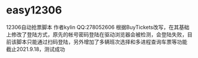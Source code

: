 # easy12306
12306自动抢票脚本
作者kylin
QQ:278052606
根据BuyTickets改写，在其基础上修改了登陆方式，原先的帐号密码登陆在驱动浏览器会被检测，会登陆失败，目前该脚本只能通过扫码登陆，另外增加了多辆班次选择和多进程查询车票等功能
截止2021.9.18，测试成功
